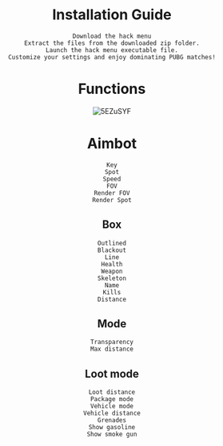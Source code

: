 <div align="center">




# Installation Guide 

    Download the hack menu
    Extract the files from the downloaded zip folder.
    Launch the hack menu executable file.
    Customize your settings and enjoy dominating PUBG matches!

# Functions
![5EZuSYF](https://github.com/user-attachments/assets/552abfcd-192b-43df-8fc4-fb190511bab2)

# Aimbot​
	
    Key
    Spot
    Speed
    FOV
    Render FOV
    Render Spot

	
## Box​

    Outlined
    Blackout
    Line
    Health
    Weapon
    Skeleton
    Name
    Kills
    Distance


	
## Mode​

    Transparency
    Max distance

	
## Loot mode​

    Loot distance
    Package mode
    Vehicle mode
    Vehicle distance
    Grenades
    Show gasoline
    Show smoke gun

	
​
